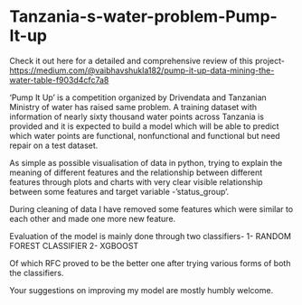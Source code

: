 # Tanzania-s-water-problem-Pump-It-up

Check it out here for a detailed and comprehensive review of this project-
https://medium.com/@vaibhavshukla182/pump-it-up-data-mining-the-water-table-f903d4cfc7a8

‘Pump It Up’ is a competition organized by Drivendata and Tanzanian Ministry of water has raised same problem. A training dataset with information of nearly sixty thousand water points across Tanzania is provided and it is expected to build a model which will be able to predict which water points are functional, nonfunctional and functional but need repair on a test dataset.


As simple as possible visualisation of data in python, trying to explain the meaning of different features and the relationship between different features through plots and charts with very clear visible relationship between some features and target variable -’status_group’.

During cleaning of data I have removed some features which were similar to each other and made one more new feature.

Evaluation of the model is mainly done through two classifiers-
1- RANDOM FOREST CLASSIFIER
2- XGBOOST

Of which RFC proved to be the better one after trying various forms of both the classifiers.

Your suggestions on improving my model are mostly humbly welcome.
